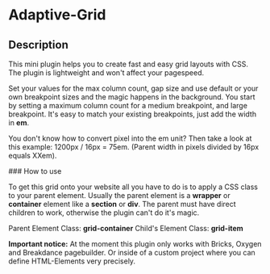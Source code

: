 # Adaptive-Grid

## Description

This mini plugin helps you to create fast and easy grid layouts with CSS. The plugin is lightweight and won't affect your pagespeed.

Set your values for the max column count, gap size and use default or your own breakpoint sizes and the magic happens in the background. You start by setting a maximum column count for a medium breakpoint, and large breakpoint. It's easy to match your existing breakpoints, just add the width in **em**.

You don't know how to convert pixel into the em unit? Then take a look at this example: 1200px / 16px = 75em. (Parent width in pixels divided by 16px equals XXem).

### How to use

To get this grid onto your website all you have to do is to apply a CSS class to your parent element. Usually the parent element is a **wrapper** or **container** element like a **section** or **div**. The parent must have direct children to work, otherwise the plugin can't do it's magic.

Parent Element Class: **grid-container**
Child's Element Class: **grid-item**

**Important notice:** At the moment this plugin only works with Bricks, Oxygen and Breakdance pagebuilder. Or inside of a custom project where you can define HTML-Elements very precisely.
